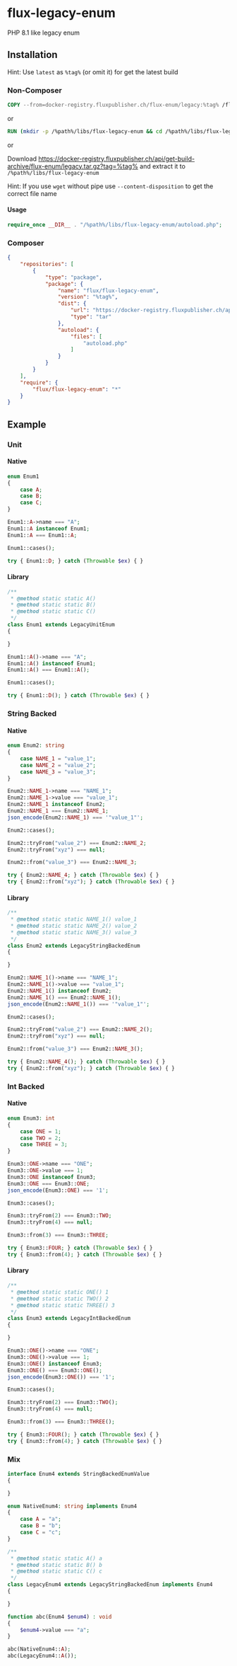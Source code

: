 # flux-legacy-enum

PHP 8.1 like legacy enum

## Installation

Hint: Use `latest` as `%tag%` (or omit it) for get the latest build

### Non-Composer

```dockerfile
COPY --from=docker-registry.fluxpublisher.ch/flux-enum/legacy:%tag% /flux-legacy-enum /%path%/libs/flux-legacy-enum
```

or

```dockerfile
RUN (mkdir -p /%path%/libs/flux-legacy-enum && cd /%path%/libs/flux-legacy-enum && wget -O - https://docker-registry.fluxpublisher.ch/api/get-build-archive/flux-enum/legacy.tar.gz?tag=%tag% | tar -xz --strip-components=1)
```

or

Download https://docker-registry.fluxpublisher.ch/api/get-build-archive/flux-enum/legacy.tar.gz?tag=%tag% and extract it to `/%path%/libs/flux-legacy-enum`

Hint: If you use `wget` without pipe use `--content-disposition` to get the correct file name

#### Usage

```php
require_once __DIR__ . "/%path%/libs/flux-legacy-enum/autoload.php";
```

### Composer

```json
{
    "repositories": [
        {
            "type": "package",
            "package": {
                "name": "flux/flux-legacy-enum",
                "version": "%tag%",
                "dist": {
                    "url": "https://docker-registry.fluxpublisher.ch/api/get-build-archive/flux-enum/legacy.tar.gz?tag=%tag%",
                    "type": "tar"
                },
                "autoload": {
                    "files": [
                        "autoload.php"
                    ]
                }
            }
        }
    ],
    "require": {
        "flux/flux-legacy-enum": "*"
    }
}
```

## Example

### Unit

#### Native

```php
enum Enum1
{
    case A;
    case B;
    case C;
}
```

```php
Enum1::A->name === "A";
Enum1::A instanceof Enum1;
Enum1::A === Enum1::A;

Enum1::cases();

try { Enum1::D; } catch (Throwable $ex) { }
```

#### Library

```php
/**
 * @method static static A()
 * @method static static B()
 * @method static static C()
 */
class Enum1 extends LegacyUnitEnum
{

}
```

```php
Enum1::A()->name === "A";
Enum1::A() instanceof Enum1;
Enum1::A() === Enum1::A();

Enum1::cases();

try { Enum1::D(); } catch (Throwable $ex) { }
```

### String Backed

#### Native

```php
enum Enum2: string
{
    case NAME_1 = "value_1";
    case NAME_2 = "value_2";
    case NAME_3 = "value_3";
}
```

```php
Enum2::NAME_1->name === "NAME_1";
Enum2::NAME_1->value === "value_1";
Enum2::NAME_1 instanceof Enum2;
Enum2::NAME_1 === Enum2::NAME_1;
json_encode(Enum2::NAME_1) === '"value_1"';

Enum2::cases();

Enum2::tryFrom("value_2") === Enum2::NAME_2;
Enum2::tryFrom("xyz") === null;

Enum2::from("value_3") === Enum2::NAME_3;

try { Enum2::NAME_4; } catch (Throwable $ex) { }
try { Enum2::from("xyz"); } catch (Throwable $ex) { }
```

#### Library

```php
/**
 * @method static static NAME_1() value_1
 * @method static static NAME_2() value_2
 * @method static static NAME_3() value_3
 */
class Enum2 extends LegacyStringBackedEnum
{

}
```

```php
Enum2::NAME_1()->name === "NAME_1";
Enum2::NAME_1()->value === "value_1";
Enum2::NAME_1() instanceof Enum2;
Enum2::NAME_1() === Enum2::NAME_1();
json_encode(Enum2::NAME_1()) === '"value_1"';

Enum2::cases();

Enum2::tryFrom("value_2") === Enum2::NAME_2();
Enum2::tryFrom("xyz") === null;

Enum2::from("value_3") === Enum2::NAME_3();

try { Enum2::NAME_4(); } catch (Throwable $ex) { }
try { Enum2::from("xyz"); } catch (Throwable $ex) { }
```

### Int Backed

#### Native

```php
enum Enum3: int
{
    case ONE = 1;
    case TWO = 2;
    case THREE = 3;
}
```

```php
Enum3::ONE->name === "ONE";
Enum3::ONE->value === 1;
Enum3::ONE instanceof Enum3;
Enum3::ONE === Enum3::ONE;
json_encode(Enum3::ONE) === '1';

Enum3::cases();

Enum3::tryFrom(2) === Enum3::TWO;
Enum3::tryFrom(4) === null;

Enum3::from(3) === Enum3::THREE;

try { Enum3::FOUR; } catch (Throwable $ex) { }
try { Enum3::from(4); } catch (Throwable $ex) { }
```

#### Library

```php
/**
 * @method static static ONE() 1
 * @method static static TWO() 2
 * @method static static THREE() 3
 */
class Enum3 extends LegacyIntBackedEnum
{

}
```

```php
Enum3::ONE()->name === "ONE";
Enum3::ONE()->value === 1;
Enum3::ONE() instanceof Enum3;
Enum3::ONE() === Enum3::ONE();
json_encode(Enum3::ONE()) === '1';

Enum3::cases();

Enum3::tryFrom(2) === Enum3::TWO();
Enum3::tryFrom(4) === null;

Enum3::from(3) === Enum3::THREE();

try { Enum3::FOUR(); } catch (Throwable $ex) { }
try { Enum3::from(4); } catch (Throwable $ex) { }
```

### Mix

```php
interface Enum4 extends StringBackedEnumValue
{

}
```

```php
enum NativeEnum4: string implements Enum4
{
    case A = "a";
    case B = "b";
    case C = "c";
}
```

```php
/**
 * @method static static A() a
 * @method static static B() b
 * @method static static C() c
 */
class LegacyEnum4 extends LegacyStringBackedEnum implements Enum4
{

}
```

```php
function abc(Enum4 $enum4) : void
{
    $enum4->value === "a";
}

abc(NativeEnum4::A);
abc(LegacyEnum4::A());
```
